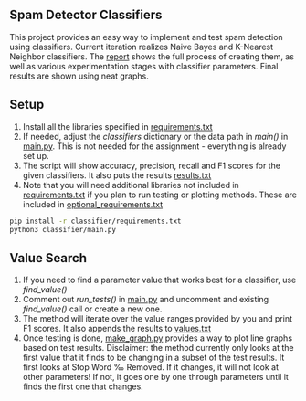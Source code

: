 ## Spam Detector Classifiers

This project provides an easy way to implement and test spam detection using classifiers.
Current iteration realizes Naive Bayes and K-Nearest Neighbor classifiers.
The [report](report.pdf) shows the full process of creating them, as well as various experimentation stages with classifier parameters.
Final results are shown using neat graphs.

## Setup
1. Install all the libraries specified in [requirements.txt](classifier/requirements.txt)
2. If needed, adjust the _classifiers_ dictionary or the data path in _main()_ in [main.py](classifier/main.py). This is not needed for the assignment - everything is already set up.
3. The script will show accuracy, precision, recall and F1 scores for the given classifiers. It also puts the results [results.txt](classifier/results.txt)
4. Note that you will need additional libraries not included in [requirements.txt](classifier/requirements.txt) if you plan to run testing or plotting methods. These are included in [optional_requirements.txt](classifier/optional_requirements.txt)

```sh
pip install -r classifier/requirements.txt
python3 classifier/main.py
```

## Value Search
1. If you need to find a parameter value that works best for a classifier, use _find_value()_
2. Comment out _run_tests()_ in [main.py](classifier/main.py) and uncomment and existing _find_value()_ call or create a new one.
3. The method will iterate over the value ranges provided by you and print F1 scores. It also appends the results to [values.txt](classifier/values.txt)
4. Once testing is done, [make_graph.py](classifier/make_graph.py) provides a way to plot line graphs based on test results. Disclaimer: the method currently only looks at the first value that it finds to be changing in a subset of the test results. It first looks at Stop Word ‰ Removed. If it changes, it will not look at other parameters! If not, it goes one by one through parameters until it finds the first one that changes.  